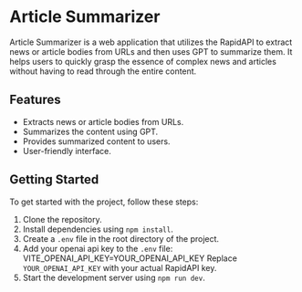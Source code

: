 # Article Summarizer

Article Summarizer is a web application that utilizes the RapidAPI to extract news or article bodies from URLs and then uses GPT to summarize them. It helps users to quickly grasp the essence of complex news and articles without having to read through the entire content.

## Features

- Extracts news or article bodies from URLs.
- Summarizes the content using GPT.
- Provides summarized content to users.
- User-friendly interface.

## Getting Started

To get started with the project, follow these steps:

1. Clone the repository.
2. Install dependencies using `npm install`.
3. Create a `.env` file in the root directory of the project.
4. Add your openai api key to the `.env` file:
   VITE_OPENAI_API_KEY=YOUR_OPENAI_API_KEY
   Replace `YOUR_OPENAI_API_KEY` with your actual RapidAPI key.
5. Start the development server using `npm run dev`.
